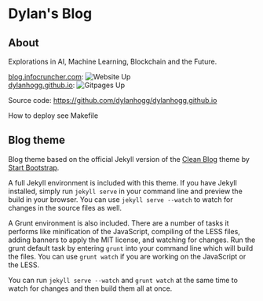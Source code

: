 # Dylan's Blog

## About

Explorations in AI, Machine Learning, Blockchain and the Future.

[blog.infocruncher.com](http://blog.infocruncher.com/): ![Website Up](https://img.shields.io/website?url=http%3A%2F%2Fblog.infocruncher.com%2F)  
[dylanhogg.github.io](http://dylanhogg.github.io/): ![Gitpages Up](https://img.shields.io/website?url=http%3A%2F%2Fdylanhogg.github.io%2F)

Source code: https://github.com/dylanhogg/dylanhogg.github.io

How to deploy see Makefile


## Blog theme

Blog theme based on the official Jekyll version of the [Clean Blog](https://startbootstrap.com/template-overviews/clean-blog/) theme by [Start Bootstrap](http://startbootstrap.com/).

A full Jekyll environment is included with this theme. If you have Jekyll installed, simply run `jekyll serve` in your command line and preview the build in your browser. You can use `jekyll serve --watch` to watch for changes in the source files as well.

A Grunt environment is also included. There are a number of tasks it performs like minification of the JavaScript, compiling of the LESS files, adding banners to apply the MIT license, and watching for changes. Run the grunt default task by entering `grunt` into your command line which will build the files. You can use `grunt watch` if you are working on the JavaScript or the LESS.

You can run `jekyll serve --watch` and `grunt watch` at the same time to watch for changes and then build them all at once.

